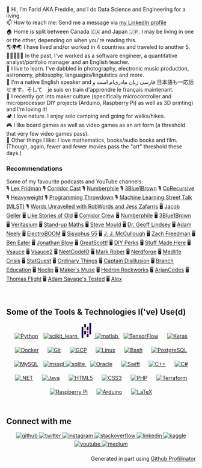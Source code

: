 👋 Hi, I'm Farid AKA Freddie, and I do Data Science and Engineering for a living.  
📫 How to reach me: Send me a message via [my LinkedIn profile](https://linkedin.com/in/faridt)  
🏠 Home is split between Canada 🇨🇦 and Japan 🇯🇵. I may be living in one or the other, depending on when you're reading this.  
🌎🌍🌏 I have lived and/or worked in 4 countries and traveled to another 5.  
👨‍💻🏦👨‍🏫 In the past, I've worked as a software engineer, a quantitative analyst/portfolio manager and an English teacher.  
💭 I live to learn. I've dabbled in photography, electronic music production, astronomy, philosophy, languages/linguistics and more.  
💬 I'm a native English speaker and فارسی زبان مادری‌ام است و 日本語も一応話せます。そして　je suis en train d'apprendre le français maintenant.  
🤖 I recently got into maker culture (specifically microcontroller and microprocessor DIY projects (Arduino, Raspberry Pi) as well as 3D printing) and I'm loving it!  
🏕️ I love nature. I enjoy solo camping and going for walks/hikes.  
🎮 I like board games as well as video games as an art form (a threshold that very few video games pass).  
💜 Other things I like: I love mathematics, books/audio books and film. (Though, again, fewer and fewer movies pass the "art" threshold these days.)  

### Recommendations  
Some of my favourite podcasts and YouTube channels:  
🎙️ [Lex Fridman](https://open.spotify.com/show/2MAi0BvDc6GTFvKFPXnkCL?si=bcb8e3c7f16b43c3)
🎙️ [Corridor Cast](https://open.spotify.com/show/3zrfNMZ59eblwQs0jWbG40?si=b8f0dd23bc1c450c)
🎙️ [Numberphile](https://open.spotify.com/show/585Fazg0GGNMIXnyCt5B56?si=79d6ec922a9c4ce1)
🎙️ [3Blue1Brown](https://open.spotify.com/show/74ZzyhJx8NL5OBmv2RWXnB?si=223add817fa747bc)
🎙️ [CoRecursive](https://open.spotify.com/show/6XU1MRwzCfAXD07YHbpjNv?si=a929a33a3cee4529)
🎙️ [Heavyweight](https://open.spotify.com/show/5c26B28vZMN8PG0Nppmn5G?si=f79de64cd4574950)
🎙️ [Programming Throwdown](https://open.spotify.com/show/274Z0vXSCYxddYGj2hLJ8r?si=77aae4705c514e3a)
🎙️ [Machine Learning Street Talk (MLST)](https://open.spotify.com/show/02e6PZeIOdpmBGT9THuzwR?si=f48fcc32768b4728)
🎙️ [Words Unravelled with RobWords and Jess Zafarris](https://open.spotify.com/show/7yeADN5OX1m9RPImv1mFhb?si=97ac77151ede47fd)
🖥️ [Jacob Geller](https://www.youtube.com/@JacobGeller) 🖥️ [Like Stories of Old](https://www.youtube.com/@LikeStoriesofOld) 🖥️ [Corridor Crew](https://www.youtube.com/@CorridorCrew) 🖥️ [Numberphile](https://www.youtube.com/@numberphile) 🖥️ [3Blue1Brown](https://www.youtube.com/@3blue1brown) 🖥️ [Veritasium](https://www.youtube.com/@veritasium) 🖥️ [Stand-up Maths](https://www.youtube.com/@standupmaths) 🖥️ [Steve Mould](https://www.youtube.com/@SteveMould) 🖥️ [Dr. Geoff Lindsey](https://www.youtube.com/@DrGeoffLindsey) 🖥️ [Adam Neely](https://www.youtube.com/@AdamNeely) 🖥️ [ElectroBOOM](https://www.youtube.com/@ElectroBOOM) 🖥️ [Sisyphus 55](https://www.youtube.com/@Sisyphus55) 🖥️ [J. J. McCullough](https://www.youtube.com/@JJMcCullough) 🖥️ [Zach Freedman](https://www.youtube.com/@ZackFreedman) 🖥️ [Ben Eater](https://www.youtube.com/@BenEater) 🖥️ [Jonathan Blow](https://www.youtube.com/@jblow888) 🖥️ [GreatScott!](https://www.youtube.com/@greatscottlab) 🖥️ [DIY Perks](https://www.youtube.com/@DIYPerks) 🖥️ [Stuff Made Here](https://www.youtube.com/@StuffMadeHere) 🖥️ [Vsauce](https://www.youtube.com/@Vsauce) 🖥️ [Vsauce2](https://www.youtube.com/@Vsauce2) 🖥️ [NeetCodeIO](https://www.youtube.com/@NeetCodeIO) 🖥️ [Mark Rober](https://www.youtube.com/@MarkRober) 🖥️ [Nerdforge](https://www.youtube.com/@Nerdforge) 🖥️ [Medlife Crisis](https://www.youtube.com/@MedlifeCrisis) 🖥️ [StatQuest](https://www.youtube.com/@statquest) 🖥️ [Ordinary Things](https://www.youtube.com/@OrdinaryThings) 🖥️ [Captain Disillusion](https://www.youtube.com/@CaptainDisillusion) 🖥️ [Branch Education](https://www.youtube.com/@BranchEducation) 🖥️ [Noclip](https://www.youtube.com/@NoclipDocs) 🖥️ [Maker's Muse](https://www.youtube.com/@MakersMuse/videos) 🖥️ [Hedron Rockworks](https://www.youtube.com/@hedronrockworks) 🖥️ [ArjanCodes](https://www.youtube.com/@ArjanCodes) 🖥️ [Thomas Flight](https://www.youtube.com/@ThomasFlight/videos) 🖥️ [Adam Savage's Tested](https://www.youtube.com/@tested/videos) 🖥️ [Alex](https://www.youtube.com/@FrenchGuyCooking)  
  

<br/>  


## Some of the Tools & Technologies I('ve) Use(d)  
<div align="center">
  <a href="https://www.python.org/" target="_blank"><img style="margin: 10px" src="https://profilinator.rishav.dev/skills-assets/python-original.svg" alt="Python" height="50" /></a>
  <a href="https://scikit-learn.org/" target="_blank" rel="noreferrer"> <img src="https://upload.wikimedia.org/wikipedia/commons/0/05/Scikit_learn_logo_small.svg" alt="scikit_learn" width="40" height="40"/> </a>
  <a href="https://pandas.pydata.org/" target="_blank" rel="noreferrer"> <img src="https://raw.githubusercontent.com/devicons/devicon/2ae2a900d2f041da66e950e4d48052658d850630/icons/pandas/pandas-original.svg" alt="pandas" width="40" height="40"/> </a>
  <a href="https://www.mathworks.com/" target="_blank" rel="noreferrer"> <img src="https://upload.wikimedia.org/wikipedia/commons/2/21/Matlab_Logo.png" alt="matlab" width="40" height="40"/> </a>
  <a href="https://www.tensorflow.org/" target="_blank"><img style="margin: 10px" src="https://profilinator.rishav.dev/skills-assets/tensorflow-icon.svg" alt="TensorFlow" height="50" /></a>  
  <a href="https://keras.io/" target="_blank"><img style="margin: 10px" src="https://profilinator.rishav.dev/skills-assets/keras.png" alt="Keras" height="50" /></a>  
  <a href="https://www.docker.com/" target="_blank"><img style="margin: 10px" src="https://profilinator.rishav.dev/skills-assets/docker-original-wordmark.svg" alt="Docker" height="50" /></a>  
  <a href="https://github.com/" target="_blank"><img style="margin: 10px" src="https://profilinator.rishav.dev/skills-assets/git-scm-icon.svg" alt="Git" height="50" /></a>  
  <a href="https://cloud.google.com/" target="_blank"><img style="margin: 10px" src="https://profilinator.rishav.dev/skills-assets/google_cloud-icon.svg" alt="GCP" height="50" /></a>  
  <a href="https://www.linux.org/" target="_blank"><img style="margin: 10px" src="https://profilinator.rishav.dev/skills-assets/linux-original.svg" alt="Linux" height="50" /></a>  
  <a href="https://www.gnu.org/software/bash/" target="_blank"><img style="margin: 10px" src="https://profilinator.rishav.dev/skills-assets/gnu_bash-icon.svg" alt="Bash" height="50" /></a>  
  <a href="https://www.postgresql.org/" target="_blank"><img style="margin: 10px" src="https://profilinator.rishav.dev/skills-assets/postgresql-original-wordmark.svg" alt="PostgreSQL" height="50" /></a>  
  <a href="https://www.mysql.com/" target="_blank"><img style="margin: 10px" src="https://profilinator.rishav.dev/skills-assets/mysql-original-wordmark.svg" alt="MySQL" height="50" /></a>  
  <a href="https://www.microsoft.com/en-us/sql-server" target="_blank" rel="noreferrer"> <img src="https://www.svgrepo.com/show/303229/microsoft-sql-server-logo.svg" alt="mssql" width="40" height="40"/> </a>
  <a href="https://www.sqlite.org/" target="_blank" rel="noreferrer"> <img src="https://www.vectorlogo.zone/logos/sqlite/sqlite-icon.svg" alt="sqlite" width="40" height="40"/> </a>
  <a href="https://www.oracle.com/in/index.html" target="_blank"><img style="margin: 10px" src="https://profilinator.rishav.dev/skills-assets/oracle-original.svg" alt="Oracle" height="50" /></a>  
  <a href="https://developer.apple.com/swift/" target="_blank"><img style="margin: 10px" src="https://profilinator.rishav.dev/skills-assets/swift-original-wordmark.svg" alt="Swift" height="50" /></a>  
  <a href="https://www.cplusplus.com/" target="_blank"><img style="margin: 10px" src="https://profilinator.rishav.dev/skills-assets/cplusplus-original.svg" alt="C++" height="50" /></a>  
  <a href="https://docs.microsoft.com/en-us/dotnet/csharp/" target="_blank"><img style="margin: 10px" src="https://profilinator.rishav.dev/skills-assets/csharp-original.svg" alt="C#" height="50" /></a>  
  <a href="https://dotnet.microsoft.com/download/dotnet-framework" target="_blank"><img style="margin: 10px" src="https://profilinator.rishav.dev/skills-assets/dot-net-original-wordmark.svg" alt=".NET" height="50" /></a>  
  <a href="https://www.java.com/" target="_blank"><img style="margin: 10px" src="https://profilinator.rishav.dev/skills-assets/java-original-wordmark.svg" alt="Java" height="50" /></a>  
  <a href="https://en.wikipedia.org/wiki/HTML5" target="_blank"><img style="margin: 10px" src="https://profilinator.rishav.dev/skills-assets/html5-original-wordmark.svg" alt="HTML5" height="50" /></a>  
  <a href="https://www.w3schools.com/css/" target="_blank"><img style="margin: 10px" src="https://profilinator.rishav.dev/skills-assets/css3-original-wordmark.svg" alt="CSS3" height="50" /></a>  
  <a href="https://www.php.net/" target="_blank"><img style="margin: 10px" src="https://profilinator.rishav.dev/skills-assets/php-original.svg" alt="PHP" height="50" /></a>  
  <a href="https://www.terraform.io/" target="_blank"><img style="margin: 10px" src="https://profilinator.rishav.dev/skills-assets/terraformio-icon.svg" alt="Terraform" height="50" /></a>  
  <a href="https://www.raspberrypi.org/" target="_blank"><img style="margin: 10px" src="https://profilinator.rishav.dev/skills-assets/raspberrypi.png" alt="Raspberry Pi" height="50" /></a>  
  <a href="https://www.arduino.cc/" target="_blank"><img style="margin: 10px" src="https://profilinator.rishav.dev/skills-assets/arduino.png" alt="Arduino" height="50" /></a>  
  <a href="https://www.latex-project.org/" target="_blank"><img style="margin: 10px" src="https://profilinator.rishav.dev/skills-assets/latex.png" alt="LaTeX" height="50" /></a>  
</div>

<br/>  

## Connect with me  
<div align="center">
<a href="https://github.com/artificialfintelligence" target="_blank">
<img src=https://img.shields.io/badge/github-%2324292e.svg?&style=for-the-badge&logo=github&logoColor=white alt=github style="margin-bottom: 5px;" />
</a>
<a href="https://twitter.com/the_fredster" target="_blank">
<img src=https://img.shields.io/badge/twitter-%2300acee.svg?&style=for-the-badge&logo=twitter&logoColor=white alt=twitter style="margin-bottom: 5px;" />
</a>
<a href="https://instagram.com/thefreddinator" target="_blank">
<img src=https://img.shields.io/badge/instagram-%23000000.svg?&style=for-the-badge&logo=instagram&logoColor=white alt=instagram style="margin-bottom: 5px;" />
</a>
<a href="https://stackoverflow.com/users/3726496/thefredster" target="_blank">
<img src=https://img.shields.io/badge/stackoverflow-%23F28032.svg?&style=for-the-badge&logo=stackoverflow&logoColor=white alt=stackoverflow style="margin-bottom: 5px;" />
</a>
<a href="https://linkedin.com/in/faridt" target="_blank">
<img src=https://img.shields.io/badge/linkedin-%231E77B5.svg?&style=for-the-badge&logo=linkedin&logoColor=white alt=linkedin style="margin-bottom: 5px;" />
</a>
<a href="https://www.kaggle.com/faridt" target="_blank">
<img src=https://img.shields.io/badge/kaggle-%2344BAE8.svg?&style=for-the-badge&logo=kaggle&logoColor=white alt=kaggle style="margin-bottom: 5px;" />
</a>
<a href="https://www.youtube.com/user/faridtube" target="_blank">
<img src=https://img.shields.io/badge/youtube-%23EE4831.svg?&style=for-the-badge&logo=youtube&logoColor=white alt=youtube style="margin-bottom: 5px;" />
</a>
<a href="https://medium.com/@faridtaba" target="_blank">
<img src=https://img.shields.io/badge/medium-%23292929.svg?&style=for-the-badge&logo=medium&logoColor=white alt=medium style="margin-bottom: 5px;" />
</a>  
</div>  

<br/>  

<div align="right">Generated in part using <a href="https://profilinator.rishav.dev/" target="_blank">Github Profilinator</a></div>

<!---
artificialfintelligence/artificialfintelligence is a ✨ special ✨ repository because its `README.md` (this file) appears on your GitHub profile.
You can click the Preview link to take a look at your changes.
--->
